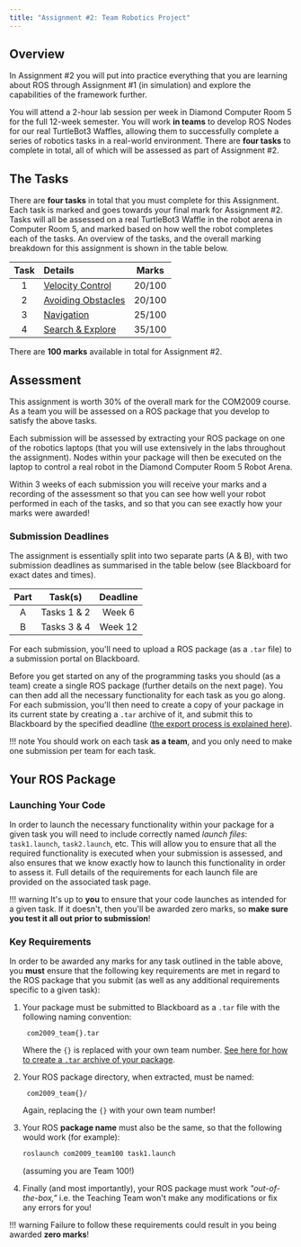 ```yaml
---
title: "Assignment #2: Team Robotics Project"
--- 
```


## Overview

In Assignment #2 you will put into practice everything that you are learning about ROS through Assignment #1 (in simulation) and explore the capabilities of the framework further.

You will attend a 2-hour lab session per week in Diamond Computer Room 5 for the full 12-week semester. You will work **in teams** to develop ROS Nodes for our real TurtleBot3 Waffles, allowing them to successfully complete a series of robotics tasks in a real-world environment. There are **four tasks** to complete in total, all of which will be assessed as part of Assignment #2.

## The Tasks

There are **four tasks** in total that you must complete for this Assignment. Each task is marked and goes towards your final mark for Assignment #2. Tasks will all be assessed on a real TurtleBot3 Waffle in the robot arena in Computer Room 5, and marked based on how well the robot completes each of the tasks. An overview of the tasks, and the overall marking breakdown for this assignment is shown in the table below. 

<center>

| Task | Details | Marks |
| :---: | :---   | :---: |
| 1 | [Velocity Control](../task1) | 20/100 |
| 2 | [Avoiding Obstacles](../task2) | 20/100 |
| 3 | [Navigation](../task3) | 25/100 |
| 4 | [Search & Explore](../task4) | 35/100 | 

</center>

There are **100 marks** available in total for Assignment #2.

## Assessment

This assignment is worth 30% of the overall mark for the COM2009 course. As a team you will be assessed on a ROS package that you develop to satisfy the above tasks.

Each submission will be assessed by extracting your ROS package on one of the robotics laptops (that you will use extensively in the labs throughout the assignment). Nodes within your package will then be executed on the laptop to control a real robot in the Diamond Computer Room 5 Robot Arena.

Within 3 weeks of each submission you will receive your marks and a recording of the assessment so that you can see how well your robot performed in each of the tasks, and so that you can see exactly how your marks were awarded!

### Submission Deadlines

The assignment is essentially split into two separate parts (A & B), with two submission deadlines as summarised in the table below (see Blackboard for exact dates and times).

<center>

| Part | Task(s) | Deadline |  
| :---: | :---: | :---: |
| A | Tasks 1 & 2 | Week 6 |
| B | Tasks 3 & 4 | Week 12 | 

</center>

For each submission, you'll need to upload a ROS package (as a `.tar` file) to a submission portal on Blackboard. 

Before you get started on any of the programming tasks you should (as a team) create a single ROS package (further details on the next page). You can then add all the necessary functionality for each task as you go along. For each submission, you'll then need to create a copy of your package in its current state by creating a `.tar` archive of it, and submit this to Blackboard by the specified deadline ([the export process is explained here](../extras/submission)). 

!!! note
    You should work on each task **as a team**, and you only need to make one submission per team for each task.

## Your ROS Package

### Launching Your Code

In order to launch the necessary functionality within your package for a given task you will need to include correctly named *launch files*: `task1.launch`, `task2.launch`, etc. This will allow you to ensure that all the required functionality is executed when your submission is assessed, and also ensures that we know exactly how to launch this functionality in order to assess it. Full details of the requirements for each launch file are provided on the associated task page.

!!! warning 
    It's up to **you** to ensure that your code launches as intended for a given task. If it doesn't, then you'll be awarded zero marks, so **make sure you test it all out prior to submission**! 

### Key Requirements

In order to be awarded any marks for any task outlined in the table above, you **must** ensure that the following key requirements are met in regard to the ROS package that you submit (as well as any additional requirements specific to a given task):

1. Your package must be submitted to Blackboard as a `.tar` file with the following naming convention:

        com2009_team{}.tar
  
    Where the `{}` is replaced with your own team number. [See here for how to create a `.tar` archive of your package](../extras/submission).
  
1. Your ROS package directory, when extracted, must be named:

        com2009_team{}/

    Again, replacing the `{}` with your own team number!

1. Your ROS **package name** must also be the same, so that the following would work (for example):

    ```bash
    roslaunch com2009_team100 task1.launch
    ```

    (assuming you are Team 100!)

1. Finally (and most importantly), your ROS package must work *"out-of-the-box,"* i.e. the Teaching Team won't make any modifications or fix any errors for you! 

!!! warning
    Failure to follow these requirements could result in you being awarded **zero marks**!